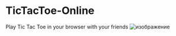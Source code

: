 # TicTacToe-Online
Play Tic Tac Toe in your browser with your friends
![изображение](https://github.com/jarwiscode/TicTacToe-Online/assets/142261233/e7149381-be33-4e7c-be80-bf08e28da574)
